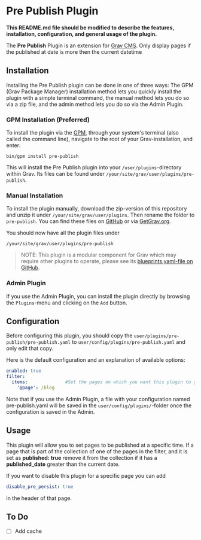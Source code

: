 # Pre Publish Plugin

**This README.md file should be modified to describe the features, installation, configuration, and general usage of the plugin.**

The **Pre Publish** Plugin is an extension for [Grav CMS](http://github.com/getgrav/grav). Only display pages if the published at date is more then the current datetime

## Installation

Installing the Pre Publish plugin can be done in one of three ways: The GPM (Grav Package Manager) installation method lets you quickly install the plugin with a simple terminal command, the manual method lets you do so via a zip file, and the admin method lets you do so via the Admin Plugin.

### GPM Installation (Preferred)

To install the plugin via the [GPM](http://learn.getgrav.org/advanced/grav-gpm), through your system's terminal (also called the command line), navigate to the root of your Grav-installation, and enter:

    bin/gpm install pre-publish

This will install the Pre Publish plugin into your `/user/plugins`-directory within Grav. Its files can be found under `/your/site/grav/user/plugins/pre-publish`.

### Manual Installation

To install the plugin manually, download the zip-version of this repository and unzip it under `/your/site/grav/user/plugins`. Then rename the folder to `pre-publish`. You can find these files on [GitHub](https://github.com/dennisdebest/grav-plugin-pre-publish) or via [GetGrav.org](http://getgrav.org/downloads/plugins#extras).

You should now have all the plugin files under

    /your/site/grav/user/plugins/pre-publish
	
> NOTE: This plugin is a modular component for Grav which may require other plugins to operate, please see its [blueprints.yaml-file on GitHub](https://github.com/dennisdebest/grav-plugin-pre-publish/blob/master/blueprints.yaml).

### Admin Plugin

If you use the Admin Plugin, you can install the plugin directly by browsing the `Plugins`-menu and clicking on the `Add` button.

## Configuration

Before configuring this plugin, you should copy the `user/plugins/pre-publish/pre-publish.yaml` to `user/config/plugins/pre-publish.yaml` and only edit that copy.

Here is the default configuration and an explanation of available options:

```yaml
enabled: true
filter:
  items:              #Set the pages on which you want this plugin to go through the child collection and remove pages where the published_date is inferior to the current date
    '@page': /blog
```

Note that if you use the Admin Plugin, a file with your configuration named pre-publish.yaml will be saved in the `user/config/plugins/`-folder once the configuration is saved in the Admin.

## Usage

This plugin will allow you to set pages to be published at a specific time. 
If a page that is part of the collection of one of the pages in the filter, and it is set as **published: true**
remove it from the collection if it has a **published_date** greater than the current date.

If you want to disable this plugin for a specific page you can add 

```yaml
disable_pre_persist: true
```

in the header of that page.

## To Do

- [ ] Add cache

